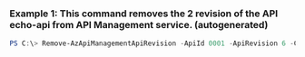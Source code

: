 ### Example 1: This command removes the 2 revision of the API echo-api from API Management service. (autogenerated)
```powershell
PS C:\> Remove-AzApiManagementApiRevision -ApiId 0001 -ApiRevision 6 -Context $ApiMgmtContext
```

